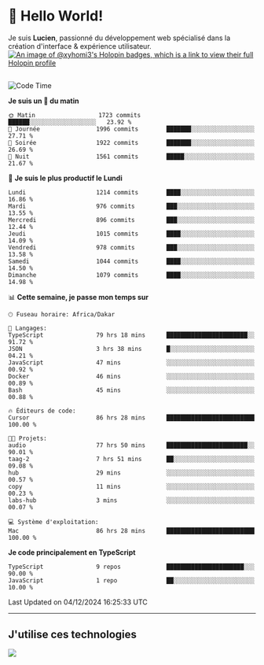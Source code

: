 # 👋 Hello World!

Je suis **Lucien**, passionné du développement web spécialisé dans la création d'interface & expérience utilisateur.
[![An image of @xyhomi3's Holopin badges, which is a link to view their full Holopin profile](https://holopin.me/xyhomi3)](https://holopin.io/@xyhomi3)

##

<!--START_SECTION:waka-->
![Code Time](http://img.shields.io/badge/Code%20Time-2%2C722%20hrs%2027%20mins-blue)

**Je suis un 🐤 du matin** 

```text
🌞 Matin                  1723 commits        ██████░░░░░░░░░░░░░░░░░░░   23.92 % 
🌆 Journée                1996 commits        ███████░░░░░░░░░░░░░░░░░░   27.71 % 
🌃 Soirée                 1922 commits        ███████░░░░░░░░░░░░░░░░░░   26.69 % 
🌙 Nuit                   1561 commits        █████░░░░░░░░░░░░░░░░░░░░   21.67 % 
```
📅 **Je suis le plus productif le Lundi** 

```text
Lundi                    1214 commits        ████░░░░░░░░░░░░░░░░░░░░░   16.86 % 
Mardi                    976 commits         ███░░░░░░░░░░░░░░░░░░░░░░   13.55 % 
Mercredi                 896 commits         ███░░░░░░░░░░░░░░░░░░░░░░   12.44 % 
Jeudi                    1015 commits        ████░░░░░░░░░░░░░░░░░░░░░   14.09 % 
Vendredi                 978 commits         ███░░░░░░░░░░░░░░░░░░░░░░   13.58 % 
Samedi                   1044 commits        ████░░░░░░░░░░░░░░░░░░░░░   14.50 % 
Dimanche                 1079 commits        ████░░░░░░░░░░░░░░░░░░░░░   14.98 % 
```


📊 **Cette semaine, je passe mon temps sur** 

```text
🕑︎ Fuseau horaire: Africa/Dakar

💬 Langages: 
TypeScript               79 hrs 18 mins      ███████████████████████░░   91.72 % 
JSON                     3 hrs 38 mins       █░░░░░░░░░░░░░░░░░░░░░░░░   04.21 % 
JavaScript               47 mins             ░░░░░░░░░░░░░░░░░░░░░░░░░   00.92 % 
Docker                   46 mins             ░░░░░░░░░░░░░░░░░░░░░░░░░   00.89 % 
Bash                     45 mins             ░░░░░░░░░░░░░░░░░░░░░░░░░   00.88 % 

🔥 Éditeurs de code: 
Cursor                   86 hrs 28 mins      █████████████████████████   100.00 % 

🐱‍💻 Projets: 
audio                    77 hrs 50 mins      ███████████████████████░░   90.01 % 
taag-2                   7 hrs 51 mins       ██░░░░░░░░░░░░░░░░░░░░░░░   09.08 % 
hub                      29 mins             ░░░░░░░░░░░░░░░░░░░░░░░░░   00.57 % 
copy                     11 mins             ░░░░░░░░░░░░░░░░░░░░░░░░░   00.23 % 
labs-hub                 3 mins              ░░░░░░░░░░░░░░░░░░░░░░░░░   00.07 % 

💻 Système d'exploitation: 
Mac                      86 hrs 28 mins      █████████████████████████   100.00 % 
```

**Je code principalement en TypeScript** 

```text
TypeScript               9 repos             ██████████████████████░░░   90.00 % 
JavaScript               1 repo              ██░░░░░░░░░░░░░░░░░░░░░░░   10.00 % 
```




 Last Updated on 04/12/2024 16:25:33 UTC
<!--END_SECTION:waka-->
---

## J'utilise ces technologies

<p align="left">
  <a href="https://skillicons.dev">
    <img src="https://skillicons.dev/icons?i=ts,js,md,scss,tailwind,react,docker,express,astro,vite,nextjs,vercel,figma,ableton" />
  </a>
</p>


